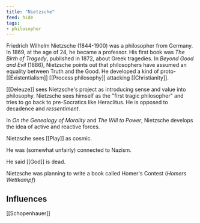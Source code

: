 ```yaml
---
title: "Nietzsche"
feed: hide
tags:
- philosopher
---
```


Friedrich Wilhelm Nietzsche (1844-1900) was a philosopher from Germany. In 1869, at the age of 24, he became a professor. His first book was _The Birth of Tragedy_, published in 1872, about Greek tragedies. In _Beyond Good and Evil_ (1886), Nietzsche points out that philosophers have assumed an equality between Truth and the Good. He developed a kind of proto-[[Existentialism]] [[Process philosophy]] attacking [[Christianity]]. 

[[Deleuze]] sees Nietzsche's project as introducing sense and value into philosophy. Nietzsche sees himself as the "first tragic philosopher" and tries to go back to pre-Socratics like Heraclitus. He is opposed to decadence and _ressentiment_. 

In _On the Genealogy of Morality_ and _The Will to Power_, Nietzsche develops the idea of active and reactive forces. 

Nietzsche sees [[Play]] as cosmic.

He was (somewhat unfairly) connected to Nazism. 

He said [[God]] is dead. 

Nietzsche was planning to write a book called Homer's Contest  (_Homers Wettkampf_)

## Influences

[[Schopenhauer]]
